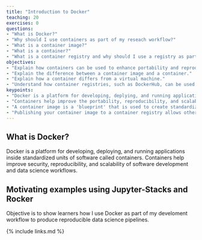 ```yaml
---
title: "Introduction to Docker"
teaching: 20
exercises: 0
questions:
- "What is Docker?" 
- "Why should I use containers as part of my reseach workflow?"
- "What is a container image?"
- "What is a container?"
- "What is a container registry and why should I use a registry as part of my research workflow?"
objectives:
- "Explain how containers can be used to enhance portability and reproducibility of research workflows."
- "Explain the difference between a container image and a container."
- "Explain how a container differs from a virtual machine."
- "Understand how container registries, such as DockerHub, can be used to automate research workflows."
keypoints:
- "Docker is a platform for developing, deplying, and running applications inside containers."
- "Containers help improve the portability, reproducibility, and scalability of software engineering and (data) science workflows."
- "A container image is a 'blueprint' that is used to create standardized units of software called containers."
- "Publishing your container image to a container registry allows other researchers to create containers from your image and reproduce your results or to build upon your image in order to extend your results."
---
```


## What is Docker?
Docker is a platform for developing, deploying, and running applications inside standardized units of software called containers. Containers help improve security, reproducibility, and scalability of software development and data science workflows.

## Motivating examples using Jupyter-Stacks and Rocker
Objective is to show learners how I use Docker as part of my develoment workflow to produce reproducible data science pipelines.

{% include links.md %}

